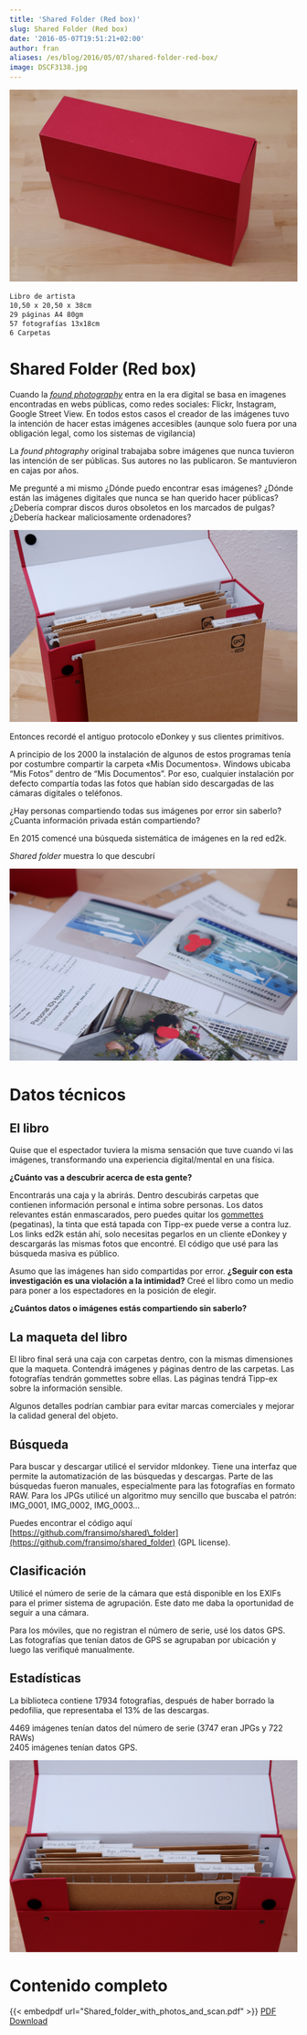 ```yaml
---
title: 'Shared Folder (Red box)'
slug: Shared Folder (Red box)
date: '2016-05-07T19:51:21+02:00'
author: fran
aliases: /es/blog/2016/05/07/shared-folder-red-box/
image: DSCF3138.jpg
---
```

![Sahred folder box](DSCF3138.jpg)

````
Libro de artista  
10,50 x 20,50 x 38cm  
29 páginas A4 80gm  
57 fotografías 13x18cm  
6 Carpetas
````

# Shared Folder (Red box)



Cuando la _[found photography](https://en.wikipedia.org/wiki/Found_photography)_ entra en la era digital se basa en imagenes encontradas en webs públicas, como redes sociales: Flickr, Instagram, Google Street View. En todos estos casos el creador de las imágenes tuvo la intención de hacer estas imágenes accesibles (aunque solo fuera por una obligación legal, como los sistemas de vigilancia)

La _found phtography_ original trabajaba sobre imágenes que nunca tuvieron las intención de ser públicas. Sus autores no las publicaron. Se mantuvieron en cajas por años.

Me pregunté a mi mismo ¿Dónde puedo encontrar esas imágenes? ¿Dónde están las imágenes digitales que nunca se han querido hacer públicas? ¿Debería comprar discos duros obsoletos en los marcados de pulgas? ¿Debería hackear maliciosamente ordenadores?

![DSCF3142](DSCF3142.jpg)

Entonces recordé el antiguo protocolo eDonkey y sus clientes primitivos.

A principio de los 2000 la instalación de algunos de estos programas tenía por costumbre compartir la carpeta «Mis Documentos». Windows ubicaba “Mis Fotos” dentro de “Mis Documentos”. Por eso, cualquier instalación por defecto compartía todas las fotos que habían sido descargadas de las cámaras digitales o teléfonos.

¿Hay personas compartiendo todas sus imágenes por error sin saberlo? ¿Cuanta información privada están compartiendo?

En 2015 comencé una búsqueda sistemática de imágenes en la red ed2k.

_Shared folder_ muestra lo que descubrí

![](DSCF3150.jpg)

# Datos técnicos

## El libro



Quise que el espectador tuviera la misma sensación que tuve cuando vi las imágenes, transformando una experiencia digital/mental en una física.

**¿Cuánto vas a descubrir acerca de esta gente?**

Encontrarás una caja y la abrirás. Dentro descubirás carpetas que contienen información personal e íntima sobre personas. Los datos relevantes están enmascarados, pero puedes quitar los [gommettes](https://www.google.es/search?q=gommettes&espv=2&biw=1437&bih=778&source=lnms&tbm=isch&sa=X&ved=0ahUKEwie17Ki1NHMAhUK1B4KHdUbBbAQ_AUIBigB) (pegatinas), la tinta que está tapada con Tipp-ex puede verse a contra luz. Los links ed2k están ahí, solo necesitas pegarlos en un cliente eDonkey y descargarás las mismas fotos que encontré. El código que usé para las búsqueda masiva es público.

Asumo que las imágenes han sido compartidas por error. **¿Seguir con esta investigación es una violación a la intimidad?** Creé el libro como un medio para poner a los espectadores en la posición de elegir.

**¿Cuántos datos o imágenes estás compartiendo sin saberlo?**

## La maqueta del libro

El libro final será una caja con carpetas dentro, con la mismas dimensiones que la maqueta. Contendrá imágenes y páginas dentro de las carpetas. Las fotografías tendrán gommettes sobre ellas. Las páginas tendrá Tipp-ex sobre la información sensible.

Algunos detalles podrían cambiar para evitar marcas comerciales y mejorar la calidad general del objeto.

## Búsqueda

Para buscar y descargar utilicé el servidor mldonkey. Tiene una interfaz que permite la automatización de las búsquedas y descargas. Parte de las búsquedas fueron manuales, especialmente para las fotografías en formato RAW. Para los JPGs utilicé un algoritmo muy sencillo que buscaba el patrón: IMG\_0001, IMG\_0002, IMG\_0003…

Puedes encontrar el código aquí [https://github.com/fransimo/shared\_folder](https://github.com/fransimo/shared_folder) (GPL license).

## Clasificación

Utilicé el número de serie de la cámara que está disponible en los EXIFs para el primer sistema de agrupación. Este dato me daba la oportunidad de seguir a una cámara.

Para los móviles, que no registran el número de serie, usé los datos GPS. Las fotografías que tenían datos de GPS se agrupaban por ubicación y luego las verifiqué manualmente.

## Estadísticas

La biblioteca contiene 17934 fotografías, después de haber borrado la pedofilia, que representaba el 13% de las descargas.

4469 imágenes tenían datos del número de serie (3747 eran JPGs y 722 RAWs)  
2405 imágenes tenían datos GPS.


![](DSCF3152.jpg)

# Contenido completo

{{< embedpdf url="Shared_folder_with_photos_and_scan.pdf" >}}
[PDF Download](Shared_folder_with_photos_and_scan.pdf)
